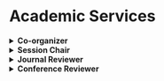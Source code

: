 # <i class="fas fa-atom fa-spin"></i> Academic Services
<details>
<summary style="cursor: pointer;">
<b>Co-organizer </b>
</summary>
<ul>
<li> the 26th Annual Conference of the Chinese Life Scientist Society in the UK (promoted by <a href="https://mp.weixin.qq.com/s/8d-RoazDrkko_1zUZUOuqg">CLSS-UK</a>)</li>
<li> the 28th-43th <a href="http://www.olsa.life/">Oxford Life Science Association</a> Monthly Seminar (former name: OCLSS Seminar, promoted via <a href="https://twitter.com/OxfordLifeSci">twitter</a> and <a href="https://www.facebook.com/OxLifeSci">facebook</a>)</li>
</ul>
</details>

<details>
<summary style="cursor: pointer;">
<b>Session Chair</b>
</summary>
<ul>
<li> <a href="http://www.olsa.life/2024_Symposium/index.html"> Oxford Life Science Alliance (OLSA) Annual Symposium 2024</a></li>
</ul>
</details>

<details>
<summary style="cursor: pointer;">
<b>Journal Reviewer </b>
</summary>
<ul>
<li> Pattern Recognition (PR), Elsevier</li>
<li> Artificial Intelligence in Medicine (AIIM), Elsevier</li>
<li> Computer Methods and Programs in Biomedicine (CMPB), Elsevier</li>
<li> International Journal of Computer Vision (IJCV), Springer</li>
<li> Journal of Imaging Informatics in Medicine / Journal of Digital Imaging (JDIM), Springer</li>
<li> IEEE Transaction on Robotics (T-RO)</li>
<li> IEEE Robotics and Automation Letters (RA-L)</li>
<li> IEEE Signal Processing Letters (SPL)</li>
</ul>
</details>

<details>
<summary style="cursor: pointer;">
<b>Conference Reviewer </b>
</summary>
<ul>
<li> International Conference on Medical Image Computing and Computer Assisted Intervention (MICCAI) 2021, Springer</li>
<li> Annual Conference on Medical Image Understanding and Analysis (MIUA) 2022, Springer</li>
<li> IEEE/CVF Conference on Computer Vision and Pattern Recognition (CVPR) 2025</li>
<li> IEEE/CVF International Conference on Computer Vision (ICCV) 2025</li>
<li> IEEE International Conference on Robotic and Automation (ICRA) 2019/2025</li>
<li> European Conference on Computer Vision (ECCV) 2022/2024, Springer</li>
<li> UK-RAS Network Conference on Robotics and Autonomous Systems (UK-RAS) 2019</li>
</ul>
</details>
